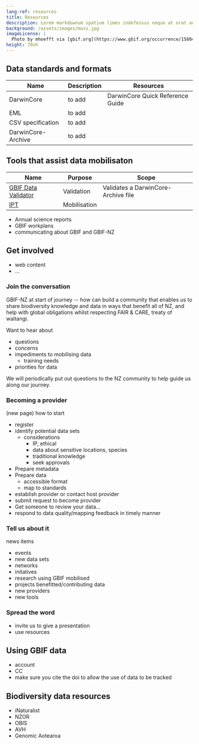```yaml
---
lang-ref: resources
title: Resources
description: Lorem markdownum spatium limes indefessus neque at orat aestuat
background: /assets/images/moss.jpg
imageLicense: |
  Photo by mhoefft via [gbif.org](https://www.gbif.org/occurrence/1580487687)
height: 70vh
---
```


## Data standards and formats

| Name               | Description   | Resources                        |
| ------------------ | ------------- | -------------------------------- |
| DarwinCore         | to add        | DarwinCore Quick Reference Guide |
| EML                | to add        |                                  |
| CSV specification  | to add        |                                  |
| DarwinCore-Archive | to add        |                                  |

## Tools that assist data mobilisaton

| Name                   |  Purpose | Scope                             |
| ---------------------- |  ---     |---------------------------------- |
| [GBIF Data Validator](https://www.gbif.org/tools/data-validator) | Validation   |Validates a DarwinCore-Archive file |
| [IPT](https://www.gbif.org/ipt)                                  | Mobilisation |   |


* Annual science reports
* GBIF workplans
* communicating about GBIF and GBIF-NZ

## Get involved
* web content
* ...

### Join the conversation

GBIF-NZ at start of journey -- how can build a community that enables us to share biodiversity knowledge and data in ways that benefit all of NZ,
 and help with global obligations whilst respecting FAIR & CARE, treaty of waitangi.

Want to hear about
* questions
* concerns
* impediments to mobilising data
  * training needs
* priorities for data

We will periodically put out questions to the NZ community to help guide us along our journey.


### Becoming a provider

(new page)
how to start
* register
* identify potential data sets
  * considerations
    * IP, ethical
    * data about sensitive locations, species
    * traditional knowledge
    * seek approvals
* Prepare metadata
* Prepare data
  * accessible format
  * map to standards
* establish provider or contact host provider
* submit request to become provider
* Get someone to review your data...
* respond to data quality/mapping feedback in timely manner

### Tell us about it
news items
* events
* new data sets
* networks
* initatives
* research using GBIF mobilised
* projects benefitted/contributing data
* new providers
* new tools

### Spread the word

* invite us to give a presentation
* use resources

## Using GBIF data
* account
* CC
* make sure you cite the doi to allow the use of data to be tracked

## Biodiversity data resources
* iNaturalist
* NZOR
* OBIS
* AVH
* Genomic Aotearoa

